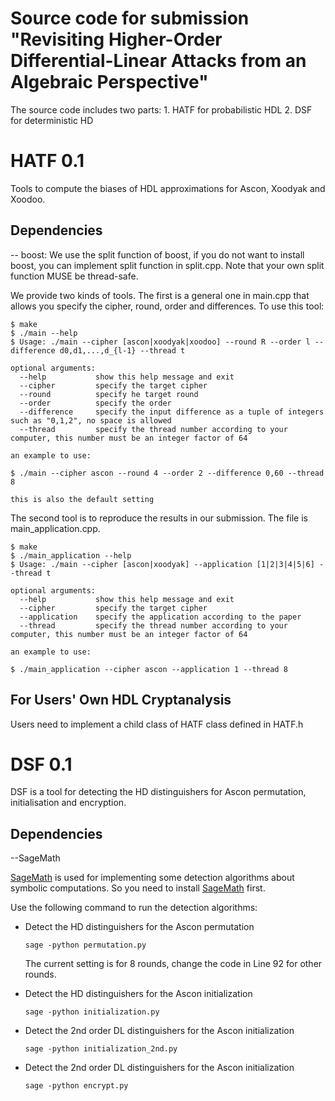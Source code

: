 # Source code for submission "Revisiting Higher-Order Differential-Linear Attacks from an Algebraic Perspective"

The source code includes two parts: 1. HATF for probabilistic HDL 2. DSF for deterministic HD

# HATF 0.1

Tools to compute the biases of HDL approximations for Ascon, Xoodyak and Xoodoo.

## Dependencies

-- boost: We use the split function of boost, if you do not want to install boost, you can implement split function in split.cpp. Note that your own split function MUSE be thread-safe. 

We provide two kinds of tools. The first is a general one in main.cpp that allows you specify the cipher, round, order and differences. To use this tool:

```
$ make 
$ ./main --help
$ Usage: ./main --cipher [ascon|xoodyak|xoodoo] --round R --order l --difference d0,d1,...,d_{l-1} --thread t

optional arguments:
  --help           show this help message and exit
  --cipher         specify the target cipher
  --round          specify he target round
  --order          specify the order 
  --difference     specify the input difference as a tuple of integers such as "0,1,2", no space is allowed 
  --thread         specify the thread number according to your computer, this number must be an integer factor of 64

an example to use:

$ ./main --cipher ascon --round 4 --order 2 --difference 0,60 --thread 8

this is also the default setting
```

The second tool is to reproduce the results in our submission. The file is main_application.cpp.

```
$ make
$ ./main_application --help
$ Usage: ./main --cipher [ascon|xoodyak] --application [1|2|3|4|5|6] --thread t

optional arguments:
  --help           show this help message and exit
  --cipher         specify the target cipher
  --application    specify the application according to the paper
  --thread         specify the thread number according to your computer, this number must be an integer factor of 64

an example to use:

$ ./main_application --cipher ascon --application 1 --thread 8
```

## For Users' Own HDL Cryptanalysis 

Users need to implement a child class of HATF class defined in HATF.h

# DSF 0.1

DSF is a tool for detecting the HD distinguishers for Ascon permutation, initialisation and encryption. 

## Dependencies

--SageMath

[SageMath](https://www.sagemath.org) is used for implementing some detection algorithms about symbolic computations. So you need to install [SageMath](https://www.sagemath.org) first. 

Use the following command to run the detection algorithms:

* Detect the HD distinguishers for the Ascon permutation

	`sage -python permutation.py`

	The current setting is for 8 rounds, change the code in Line 92 for other rounds.

* Detect the HD distinguishers for the Ascon initialization

	`sage -python initialization.py`

* Detect the 2nd order DL distinguishers for the Ascon initialization

	`sage -python initialization_2nd.py`

* Detect the 2nd order DL distinguishers for the Ascon initialization

	`sage -python encrypt.py`






